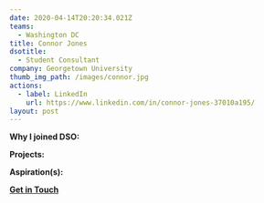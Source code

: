 ```yaml
---
date: 2020-04-14T20:20:34.021Z
teams:
  - Washington DC
title: Connor Jones
dsotitle:
  - Student Consultant
company: Georgetown University
thumb_img_path: /images/connor.jpg
actions:
  - label: LinkedIn
    url: https://www.linkedin.com/in/connor-jones-37010a195/
layout: post
---
```

**Why I joined DSO:** 

**Projects:** 

**Aspiration(s):** 

**[Get in Touch](mailto:connorjones@dsoglobal.org)**